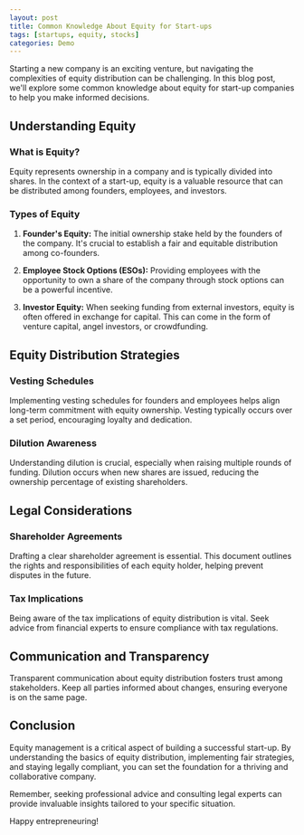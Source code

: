 ```yaml
---
layout: post
title: Common Knowledge About Equity for Start-ups
tags: [startups, equity, stocks]
categories: Demo
---
```



Starting a new company is an exciting venture, but navigating the complexities of equity distribution can be challenging. In this blog post, we'll explore some common knowledge about equity for start-up companies to help you make informed decisions.

## Understanding Equity

### What is Equity?

Equity represents ownership in a company and is typically divided into shares. In the context of a start-up, equity is a valuable resource that can be distributed among founders, employees, and investors.

### Types of Equity

1. **Founder's Equity:** The initial ownership stake held by the founders of the company. It's crucial to establish a fair and equitable distribution among co-founders.

2. **Employee Stock Options (ESOs):** Providing employees with the opportunity to own a share of the company through stock options can be a powerful incentive.

3. **Investor Equity:** When seeking funding from external investors, equity is often offered in exchange for capital. This can come in the form of venture capital, angel investors, or crowdfunding.

## Equity Distribution Strategies

### Vesting Schedules

Implementing vesting schedules for founders and employees helps align long-term commitment with equity ownership. Vesting typically occurs over a set period, encouraging loyalty and dedication.

### Dilution Awareness

Understanding dilution is crucial, especially when raising multiple rounds of funding. Dilution occurs when new shares are issued, reducing the ownership percentage of existing shareholders.

## Legal Considerations

### Shareholder Agreements

Drafting a clear shareholder agreement is essential. This document outlines the rights and responsibilities of each equity holder, helping prevent disputes in the future.

### Tax Implications

Being aware of the tax implications of equity distribution is vital. Seek advice from financial experts to ensure compliance with tax regulations.

## Communication and Transparency

Transparent communication about equity distribution fosters trust among stakeholders. Keep all parties informed about changes, ensuring everyone is on the same page.

## Conclusion

Equity management is a critical aspect of building a successful start-up. By understanding the basics of equity distribution, implementing fair strategies, and staying legally compliant, you can set the foundation for a thriving and collaborative company.

Remember, seeking professional advice and consulting legal experts can provide invaluable insights tailored to your specific situation.

Happy entrepreneuring!

